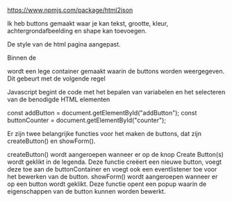 https://www.npmjs.com/package/html2json




Ik heb buttons gemaakt waar je kan tekst, grootte, kleur, achtergrondafbeelding en shape kan toevoegen.

De style van de html pagina aangepast. 

 Binnen de <div id="editable"> wordt een lege container gemaakt waarin de buttons worden weergegeven. Dit gebeurt met de volgende regel


<div id="buttonContainer"></div>


Javascript begint de code met het bepalen van variabelen en het selecteren van de benodigde HTML elementen


const addButton = document.getElementById("addButton");
const buttonCounter = document.getElementById("counter");


Er zijn twee belangrijke functies voor het maken de buttons, dat zijn createButton() en showForm().

createButton() wordt aangeroepen wanneer er op de knop Create Button(s) wordt geklikt in de legenda. Deze functie creëert een nieuwe button, voegt deze toe aan de buttonContainer en voegt ook een eventlistener toe voor het bewerken van de button.
showForm() wordt aangeroepen wanneer er op een button wordt geklikt. Deze functie opent een popup waarin de eigenschappen van de button kunnen worden bewerkt.

